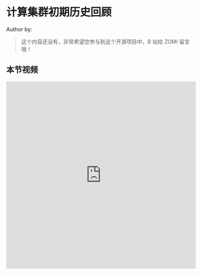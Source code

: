 <!--Copyright © ZOMI 适用于[License](https://github.com/Infrasys-AI/AIInfra)版权许可-->

# 计算集群初期历史回顾

Author by: 

> 这个内容还没有，非常希望您参与到这个开源项目中，B 站给 ZOMI 留言哦！

## 本节视频

<html>
<iframe src="https://player.bilibili.com/player.html?isOutside=true&aid=114867390451909&bvid=BV1vugAzgEMK&cid=31102602285&p=1&as_wide=1&high_quality=1&danmaku=0&t=30&autoplay=0" width="100%" height="500" scrolling="no" border="0" frameborder="no" framespacing="0" allowfullscreen="true"> </iframe>
</html>
